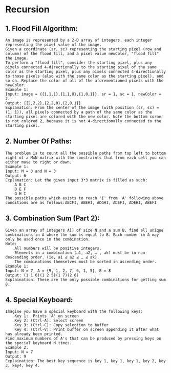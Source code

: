 # Recursion

## 1. Flood Fill Algorithm: 
    An image is represented by a 2-D array of integers, each integer representing the pixel value of the image.
    Given a coordinate (sr, sc) representing the starting pixel (row and column) of the flood fill, and a pixel value newColor, "flood fill" the image.
    To perform a "flood fill", consider the starting pixel, plus any pixels connected 4-directionally to the starting pixel of the same color as the starting pixel, plus any pixels connected 4-directionally to those pixels (also with the same color as the starting pixel), and so on. Replace the color of all of the aforementioned pixels with the newColor.
    Example 1:
    Input: image = {{1,1,1},{1,1,0},{1,0,1}}, sr = 1, sc = 1, newColor = 2.
    Output: {{2,2,2},{2,2,0},{2,0,1}}
    Explanation: From the center of the image (with position (sr, sc) = (1, 1)), all pixels connected by a path of the same color as the starting pixel are colored with the new color. Note the bottom corner is not colored 2, because it is not 4-directionally connected to the starting pixel. 

## 2. Number Of Paths:
    The problem is to count all the possible paths from top left to bottom right of a MxN matrix with the constraints that from each cell you can either move to right or down.
    Example 1:
    Input: M = 3 and N = 3
    Output: 6
    Explanation: Let the given input 3*3 matrix is filled as such: 
        A B C
        D E F
        G H I
    The possible paths which exists to reach 'I' from 'A' following above conditions are as follows:ABCFI, ABEHI, ADGHI, ADEFI, ADEHI, ABEFI

## 3. Combination Sum (Part 2):
    Given an array of integers A[] of size N and a sum B, find all unique combinations in A where the sum is equal to B. Each number in A may only be used once in the combination.
    Note: 
        All numbers will be positive integers.
        Elements in a combination (a1, a2, … , ak) must be in non-descending order. (ie, a1 ≤ a2 ≤ … ≤ ak).
        The combinations themselves must be sorted in ascending order.
    Example 1:
    Input: N = 7, A = {9, 1, 2, 7, 6, 1, 5}, B = 8
    Output: (1 1 6)(1 2 5)(1 7)(2 6)
    Explaination: These are the only possible combinations for getting sum 8.

## 4. Special Keyboard:
    Imagine you have a special keyboard with the following keys: 
        Key 1:  Prints 'A' on screen
        Key 2: (Ctrl-A): Select screen
        Key 3: (Ctrl-C): Copy selection to buffer
        Key 4: (Ctrl-V): Print buffer on screen appending it after what has already been printed.
    Find maximum numbers of A's that can be produced by pressing keys on the special keyboard N times. 
    Example 2:
    Input: N = 7
    Output: 9
    Explaination: The best key sequence is key 1, key 1, key 1, key 2, key 3, key4, key 4.

